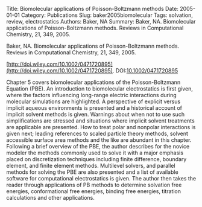 Title: Biomolecular applications of Poisson-Boltzmann methods
Date: 2005-01-01
Category: Publications
Slug: baker2005biomolecular
Tags: solvation, review, electrostatics
Authors: Baker, NA
Summary: Baker, NA. Biomolecular applications of Poisson-Boltzmann methods. Reviews in Computational Chemistry, 21, 349, 2005. 

Baker, NA. Biomolecular applications of Poisson-Boltzmann methods. Reviews in Computational Chemistry, 21, 349, 2005. 

[http://doi.wiley.com/10.1002/0471720895](http://doi.wiley.com/10.1002/0471720895). DOI:[10.1002/0471720895](http://dx.doi.org/10.1002/0471720895)

Chapter 5 covers biomolecular applications of the Poisson-Boltzmann Equation (PBE). An introduction to biomolecular electrostatics is first given, where the factors influencing long-range electric interactions during molecular simulations are highlighted. A perspective of explicit versus implicit aqueous environments is presented and a historical account of implicit solvent methods is given. Warnings about when not to use such simplifications are stressed and situations where implicit solvent treatments are applicable are presented. How to treat polar and nonpolar interactions is given next; leading references to scaled particle theory methods, solvent accessible surface area methods and the like are abundant in this chapter. Following a brief overview of the PBE, the author describes for the novice modeler the methods commonly used to solve it with a major emphasis placed on discretization techniques including finite difference, boundary element, and finite element methods. Multilevel solvers, and parallel methods for solving the PBE are also presented and a list of available software for computational electrostatics is given. The author then takes the reader through applications of PB methods to determine solvation free energies, conformational free energies, binding free energies, titration calculations and other applications.
